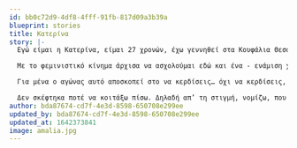 ```yaml
---
id: bb0c72d9-4df8-4fff-91fb-817d09a3b39a
blueprint: stories
title: Κατερίνα
story: |-
  Εγώ είμαι η Κατερίνα, είμαι 27 χρονών, έχω γεννηθεί στα Κουφάλια Θεσσαλονίκης, είναι ένα χωριό έξω από την Θεσσαλονίκη - όχι ότι έχει μεγάλη σημασία. Έπειτα έχω σπουδάσει στην Πάτρα για κάποια χρόνια, και τώρα τον τελευταίο ένα χρόνο ζω στην Αθήνα κάνοντας μεταπτυχιακό. 

  Με το φεμινιστικό κίνημα άρχισα να ασχολούμαι εδώ και ένα - ενάμιση χρόνο τυχαία. Και αναγνώριζα πράγματα στην ζωή μου που θα έπρεπε κανονικά να ασχολούμαι πιο πριν που τα συνειδητοποίησα μετά. Αυτό έγινε με αφορμή και κόσμο που γνώρισα - πολύ σημαντικό - και είδα το τι συμβαίνει, είδα δηλαδή κύκλους κυρίως, γιατί πάντα ασχολιόμουν και σαν φοιτήτρια με τα πολιτικά και πάει λέγοντας, αλλά δεν είχαμε δει τόσο αυτή την σκοπιά, ήταν κάπου κρυμμένη. Και ακολουθούσαμε και είχαμε πάνω μας στερεότυπα και πάει λέγοντας. Δεν μπορώ να πω ότι η αφορμή ήταν κάποιο σοβαρό γεγονός. Ας πούμε οι γυναικοκτονίες προφανώς και είναι κάτι που κάνει μπαμ, το me too και πάει λέγοντας, αλλά ήταν κυρίως ότι είναι ανάγκη να το κάνουμε. Δηλαδή είναι πιο αναγκαίο από ποτέ, ότι είναι το κανονικό, ότι τώρα πρέπει να κατέβεις στον δρόμο, πρέπει να γράψεις κάποια κείμενα, πρέπει να είσαι σε μια συλλογικότητα. Είμαι σε μια συλλογικότητα γειτονιάς, τις “Witches of the South” από τότε που… όταν πρωτο-έγιναν, στην πρώτη συνέλευση, δηλαδή από τον Μάιο. Δεν είμαι σε κάποια άλλη. Διαβάζω κάποια πράγματα, με βοήθησε και το μεταπτυχιακό μου παράλληλα γιατί εκεί πέρα γνώρισα γυναίκες μύθους για τον φεμινισμό, την Βαΐου και πάει λέγοντας, και διάβασα κείμενά τους, τη Λυκογιάννη, και είπα, τι γίνεται. Οπότε σαν αρχιτέκτονας από τη μία, έκανα μια διαφορετική ανάγνωση της πόλης, σοκαριστική όταν συμβαίνει. Δηλαδή, όντως σχεδιάζουμε για άντρες, όντως σχεδιάζουν οι άντρες, δηλαδή υπάρχει αυτό. Όντως κι εγώ είχα το στερεότυπο για τις φεμινίστριες, ότι υπάρχουν ακραία και πάει λέγοντας, και τελικά όχι. Κάθε γυναίκα έχει έναν φεμινισμό μέσα της, απλά δεν έχει την δύναμη να τον βγάλει προς τα έξω γιατί είναι η πατριαρχία και πάει λέγοντας. Πέρασα πολλά τραυματικά γεγονότα γιατί όταν μεγαλώνεις σε ένα χωριό της επαρχίας της Ελλάδας, με τις αντιλήψεις του χωριού, έχεις όλα τα στερεότυπα πάνω σου, με ό,τι έχει να κάνει με το γυναικείο σώμα και γενικά με την γυναικεία υπόσταση στην κοινωνία, οπότε πλέον τα αναγνωρίζω διαφορετικά. Παρόλ’ αυτά που δεν είχα καταπιεστικό οικογενειακό περιβάλλον, ας πούμε πατέρα και πάει λέγοντας. Έχω βρεθεί σε κακοποιητικές σχέσεις είτε προσωπικές είτε γενικά στον ευρύτερο κύκλο από άντρες. Δεν θα μιλήσω γι’ αυτές, δηλαδή δεν ήταν αυτές που με ώθησαν στον φεμινισμό. Ήταν η ανάγκη να βάλω κι εγώ ένα πολύ μικρό λιθαράκι στο κοινωνικό… σε αυτό όλο που συμβαίνει έξω. Δηλαδή, πώς η μία να βοηθήσουμε την άλλη. Ότι ας πούμε, μέσα από μία συλλογικότητα γειτονιάς έγινε όλο αυτό με το κύκλωμα στην Ηλιούπολη. Απλά επειδή μια κοπέλα είχε τη δύναμη να το πει στην άλλη και πολλές βγήκανε, έγιναν πορείες στις γειτονιές που, δεν θα γινόντουσαν ποτέ, που φαίνονταν ασφαλείς, όπως η Αργυρούπολη κλπ. Γειτονιές που λες “μα γιατί; δεν έχουν κάτι, αφού είναι πλούσιες”. Οπότε δεν έχω κάνει τρομερά πράγματα σ’ αυτό. Προσπαθώ να γράφω πράγματα όσον αφορά την αρχιτεκτονική, την πολεοδομία, την πόλη και τις γυναίκες. Προσπαθώ να είμαι σε συλλογικότητες γειτονιάς, να είμαι στο δρόμο όταν μπορώ και όταν το κρίνω σκόπιμο να είμαι για να υποστηρίξω άλλες γυναίκες που το έχουν ανάγκη. Ακόμα και με το ραδιόφωνο, δηλαδή, προσπαθώ να βάλω το φεμινισμό, που είναι μες στην ζωή μας, σε όλους τους κλάδους της ζωής μας, γιατί διαφορετικά δεν γίνεται να υπάρχει. Δε γίνεται να λέμε ότι είμαστε φεμινίστριες και φεμινιστές απλά επειδή εγώ θα καθόμουν απλά και θα έγραφα π.χ. ένα κείμενο στο μεταπτυχιακό μου. Είναι πολύ περιοριστικό. Πρέπει να υπάρχει παντού. Ούτε αντίστοιχα επειδή είμαστε απλά σε μία συλλογικότητα τα λέμε στη συνέλευσή μας αλλά δεν τα βγάζουμε σε κανένα άλλο κλάδο της ζωής μας. Είτε στην εργασία, είτε στο σπίτι, στη σχέση που έχουμε με τον σύντροφό μας, με τους φίλους μας, με όλους.

  Για μένα ο αγώνας αυτό αποσκοπεί στο να κερδίσεις… όχι να κερδίσεις, είναι πολύ επαναστατικό, “πάμε να κερδίσουμε” δεν ξέρω, δεν μου αρέσει η λέξη κερδίσεις, αν και έχεις χάσει πολλά πράγματα. Μια καθημερινότητα που να είναι ασφαλής, αλλά και η ασφάλεια έχει πολλά πρόσημα. Ασφαλής ότι εγώ σαν γυναίκα πλέον δεν θέλω να σκέφτομαι τέσσερις φορές πριν βγω από την πόρτα μου το τι θα φορέσω και άμα θα μπορώ να περπατήσω στον δρόμο. Είναι κρίμα το να… και εγώ για την πάροδο της ζωής μου το σκέφτομαι αυτό και αργότερα άμα π.χ. δημιουργήσω οικογένεια. Δηλαδή, το να μπορεί ο οποιοσδήποτε να νιώθει οκέι μ’ αυτό, και όχι μια γυναίκα. Μια θηλυκότητα ευρύτερα. Δηλαδή το να μπορεί κάποιος να είναι οκέι με αυτό που είναι. Και αυτό για να το κάνει θέλει τη δύναμη για να βγει αλλά και την υποστήριξη από τους άλλους. Δηλαδή είναι σαν μια αλυσίδα, θέλω να είμαι μέρος μια αλυσίδας που κανείς δεν θα φοβάται. Να περπατήσει, να ζήσει, να μιλήσει, να ερωτευτεί στον δρόμο, όποιος και αν είναι αυτός, είτε είναι μια λεσβία, είτε είναι ένα γκέι άτομο, είτε ασέξουαλ, οποιοσδήποτε άνθρωπος που θα νιώθει κάτι. Είτε είναι ΑΜΕΑ και κ.ο.κ.. Δεν το ‘χω με το να χρησιμοποιώ ουδέτερα κλπ. Επειδή είμαι νέα στον φεμινισμό, όντως… ο άνθρωπος και πάει λέγοντας, δηλαδή δεν το ‘χω καθόλου στον λόγο σ’ αυτό. Αλλά επί του πρακτέου θέλω να τα δω αυτά να συμβαίνουν. Επί του πρακτέου θέλω να έρθει κάποιος και να μου πει “πού μπορώ να βρω βοήθεια γι’ αυτό;”. Και όχι για να τον βοηθήσω εγώ, δε θέλω να είμαι ο σωτήρας, ούτε κατά διάνοια. Αλλά γιατί είμαστε μια ομάδα που θα νιώθεις ασφαλής. Και αυτή η ομάδα θέλω να γίνει παντού, δηλαδή να είναι μειονότητα αυτοί που θα λένε “δες τι κάνουμε” και η ομάδα να είναι παντού, να μην είμαστε μια κρυμμένη ομάδα που να κάνουμε συνελεύσεις κάπου. Άρα να είμαστε άτομα παντού, να είναι ένα δίκτυο, ουσιαστικά αυτό θέλω. Ένα μεγαλύτερο δίκτυο ατόμων, που την ευαλωτότητά τους θα την κάνουν δύναμη και θα την επιβάλλουν στην πατριαρχική κοινωνία. 

  Δεν σκέφτηκα ποτέ να κοιτάξω πίσω. Δηλαδή απ’ τη στιγμή, νομίζω, που κάποιος μπαίνει σ’ αυτό είναι δύσκολο να βγει. Γιατί όλη η καθημερινότητά του είναι έτσι. Όταν εγώ ας πούμε πέρασα μια συνέντευξη πριν λίγους μήνες, πριν δύο μήνες, και δεν με πήραν γιατί στο εργοτάξιο δεν παίρνουν γυναίκες και νέα γυναίκα, “πού θα πάει το κοριτσάκι;”. Όταν υπάρχουν τέτοιες αντιλήψεις μέχρι και το 2022 είναι τρομακτικό. Όταν ακόμα και από γύρω μου μπορεί να ακούσω “μηχανικός τώρα γυναίκα; εντάξει, στο γραφείο καλά θα ‘σαι”. Στο εργασιακό αυτό. Αλλά μπορεί στο οτιδήποτε, ακόμα και το να σε βρίσει κάποιος στον δρόμο και να σου πει “πού πας μωρή;” τάδε ας πούμε “πάνε στην κουζίνα σου”, υπάρχουν ακόμα αυτά. Και κυρίως γιατί υπάρχουν αυτά στο χωριό μου. Επιστρέφοντας τώρα στις γιορτές στο χωριό μου και όσες φορές έχω επιστρέψει είδα μια πολύ μεγάλη σαπίλα. Και γι’ αυτό θα ‘θελα αυτό να απλωθεί εκεί. Δηλαδή το πρόβλημα δεν είναι τόσο εδώ, είναι εκεί. Γιατί όλα αυτά τα κουβαλάνε. Και τα κουβαλάνε και άντρες και γυναίκες, ζουν μαζί μ’ αυτά πολύ δεμένοι και δεν μπορούν να ξεφύγουν. Οπότε δεν γυρνάω πίσω μέχρι να τους δω κι εκεί να λενε “τι γίνεται τώρα;”. Κυρίως είναι ο στόχος για εκεί. Δηλαδή οι φίλες μου, ο ένας, ο άλλος ένας άνθρωπος που είναι λίγο πολιτικά ψημένος να το πω έτσι, που έχει κάποια ερεθίσματα άλφα θα βγει. Πώς θα βγει ένας άνθρωπος που έχει όλη την καταπίεση πάνω του, την διπλή, τριπλή καταπίεση. Δε γυρνάω πίσω γι’ αυτούς κυρίως. Και για μένα. Γιατί κι εγώ εκεί μεγάλωσα. Άρα κυρίως για τις γυναίκες της επαρχίας, τις γιαγιάδες μας, τις μαμάδες μας, τις συμμαθήτριές μας, τα μικρά κορίτσια που δεν ξέρουν τι σημαίνει πατριαρχία, δεν ξέρουν τι σημαίνει σεξουαλική κακοποίηση, ακούνε μόνο λεξούλες να συμβαίνουν και… εντάξει, απλά είναι ειδήσεις. Δεν είναι ειδήσεις, είναι η καθημερινότητά τους, μέχρι να το αναγνωρίσουν αυτοί, εγώ δεν νομίζω ότι θα γυρίσω πίσω.
author: bda87674-cd7f-4e3d-8598-650708e299ee
updated_by: bda87674-cd7f-4e3d-8598-650708e299ee
updated_at: 1642373841
image: amalia.jpg
---
```

